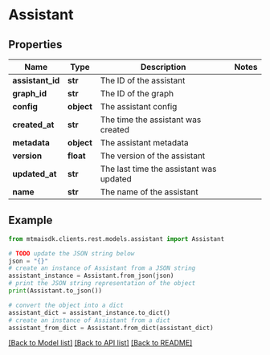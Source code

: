 # Assistant


## Properties

Name | Type | Description | Notes
------------ | ------------- | ------------- | -------------
**assistant_id** | **str** | The ID of the assistant | 
**graph_id** | **str** | The ID of the graph | 
**config** | **object** | The assistant config | 
**created_at** | **str** | The time the assistant was created | 
**metadata** | **object** | The assistant metadata | 
**version** | **float** | The version of the assistant | 
**updated_at** | **str** | The last time the assistant was updated | 
**name** | **str** | The name of the assistant | 

## Example

```python
from mtmaisdk.clients.rest.models.assistant import Assistant

# TODO update the JSON string below
json = "{}"
# create an instance of Assistant from a JSON string
assistant_instance = Assistant.from_json(json)
# print the JSON string representation of the object
print(Assistant.to_json())

# convert the object into a dict
assistant_dict = assistant_instance.to_dict()
# create an instance of Assistant from a dict
assistant_from_dict = Assistant.from_dict(assistant_dict)
```
[[Back to Model list]](../README.md#documentation-for-models) [[Back to API list]](../README.md#documentation-for-api-endpoints) [[Back to README]](../README.md)


